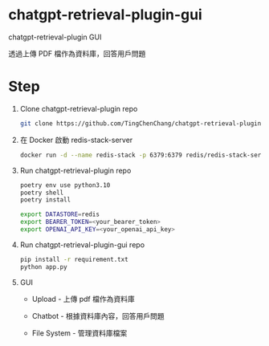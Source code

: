 # chatgpt-retrieval-plugin-gui
chatgpt-retrieval-plugin GUI

透過上傳 PDF 檔作為資料庫，回答用戶問題

# Step

1. Clone chatgpt-retrieval-plugin repo

    ```bash
    git clone https://github.com/TingChenChang/chatgpt-retrieval-plugin.git
    ```

2. 在 Docker 啟動 redis-stack-server

    ```bash
    docker run -d --name redis-stack -p 6379:6379 redis/redis-stack-server:latest
    ```

3. Run chatgpt-retrieval-plugin repo

    ```bash
    poetry env use python3.10
    poetry shell
    poetry install

    export DATASTORE=redis
    export BEARER_TOKEN=<your_bearer_token>
    export OPENAI_API_KEY=<your_openai_api_key>
    ```

4. Run chatgpt-retrieval-plugin-gui repo

    ```bash
    pip install -r requirement.txt
    python app.py
    ```

5. GUI

    - Upload - 上傳 pdf 檔作為資料庫

    - Chatbot - 根據資料庫內容，回答用戶問題

    - File System - 管理資料庫檔案
